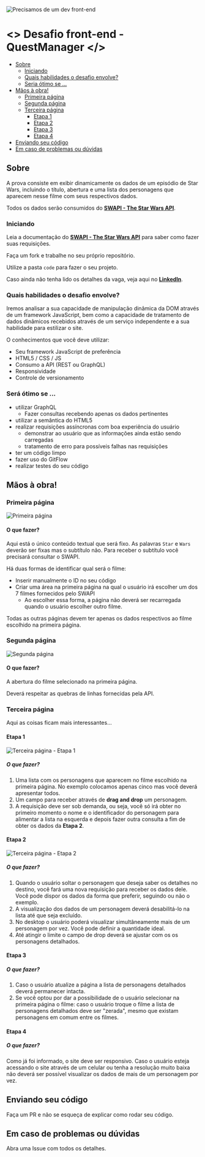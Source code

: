![Precisamos de um dev front-end](./files/jedi-front.jpg)

# <> Desafio front-end - QuestManager </>

- [Sobre](#sobre)
    - [Iniciando](#iniciando)
    - [Quais habilidades o desafio envolve?](#quais-habilidades-o-desafio-envolve)
    - [Seria ótimo se ...](#seria-otimo-se)
- [Mãos à obra!](#maos-a-obra)
    - [Primeira página](#primeira-pagina)
    - [Segunda página](#segunda-pagina)
    - [Terceira página](#terceira-pagina)
        - [Etapa 1](#etapa-1)
        - [Etapa 2](#etapa-2)
        - [Etapa 3](#etapa-3)
        - [Etapa 4](#etapa-4)
- [Enviando seu código](#enviando-seu-codigo)
- [Em caso de problemas ou dúvidas](#em-caso-de-problemas-ou-duvidas)

## Sobre
A prova consiste em exibir dinamicamente os dados de um episódio de Star Wars, incluindo o título, abertura e uma lista dos personagens que aparecem nesse filme com seus respectivos dados.

Todos os dados serão consumidos do [**SWAPI - The Star Wars API**](https://swapi.co/).

### Iniciando
Leia a documentação do [**SWAPI - The Star Wars API**](https://swapi.co/) para saber como fazer suas requisições.

Faça um fork e trabalhe no seu próprio repositório. 

Utilize a pasta `code` para fazer o seu projeto.

Caso ainda não tenha lido os detalhes da vaga, veja aqui no [**LinkedIn**](https://www.linkedin.com/jobs/view/697312095/).

### Quais habilidades o desafio envolve?
Iremos analisar a sua capacidade de manipulação dinâmica da DOM através de um framework JavaScript, bem como a capacidade de tratamento de dados dinâmicos recebidos através de um serviço independente e a sua habilidade para estilizar o site.

O conhecimentos que você deve utilizar:
* Seu framework JavaScript de preferência
* HTML5 / CSS / JS
* Consumo a API (REST ou GraphQL)
* Responsividade
* Controle de versionamento

### Será ótimo se ...
* utilizar GraphQL
    * Fazer consultas recebendo apenas os dados pertinentes
* utilizar a semântica do HTML5
* realizar requisições assíncronas com boa experiência do usuário
    * demonstrar ao usuário que as informações ainda estão sendo carregadas
    * tratamento de erro para possíveis falhas nas requisições
* ter um código limpo
* fazer uso do GitFlow
* realizar testes do seu código

## Mãos à obra!

### Primeira página
![Primeira página](./files/telas-01.jpg)

#### O que fazer?
Aqui está o único conteúdo textual que será fixo. As palavras `Star` e `Wars` deverão ser fixas mas o subtítulo não. Para receber o subtítulo você precisará consultar o SWAPI.

Há duas formas de identificar qual será o filme:
* Inserir manualmente o ID no seu código
* Criar uma área na primeira página na qual o usuário irá escolher um dos 7 filmes fornecidos pelo SWAPI
    * Ao escolher essa forma, a página não deverá ser recarregada quando o usuário escolher outro filme.

Todas as outras páginas devem ter apenas os dados respectivos ao filme escolhido na primeira página.

### Segunda página
![Segunda página](./files/telas-02.jpg)

#### O que fazer?
A abertura do filme selecionado na primeira página. 

Deverá respeitar as quebras de linhas fornecidas pela API.

### Terceira página
Aqui as coisas ficam mais interessantes...

#### Etapa 1
![Terceira página - Etapa 1](./files/telas-03-01.jpg)

##### O que fazer?

1. Uma lista com os personagens que aparecem no filme escolhido na primeira página. No exemplo colocamos apenas cinco mas você deverá apresentar todos.
2. Um campo para receber através de **drag and drop** um personagem.
3. A requisição deve ser sob demanda, ou seja, você só irá obter no primeiro momento o nome e o identificador do personagem para alimentar a lista na esquerda e depois fazer outra consulta a fim de obter os dados da **Etapa 2**.

#### Etapa 2
![Terceira página - Etapa 2](./files/telas-03-02.jpg)

##### O que fazer?
1. Quando o usuário soltar o personagem que deseja saber os detalhes no destino, você fará uma nova requisição para receber os dados dele. Você pode dispor os dados da forma que preferir, seguindo ou não o exemplo.
2. A visualização dos dados de um personagem deverá desabilitá-lo na lista até que seja excluído.
2. No desktop o usuário poderá visualizar simultâneamente mais de um personagem por vez. Você pode definir a quantidade ideal.
3. Até atingir o limite o campo de drop deverá se ajustar com os os personagens detalhados.

#### Etapa 3

##### O que fazer?
1. Caso o usuário atualize a página a lista de personagens detalhados deverá permanecer intacta.
2. Se você optou por dar a possibilidade de o usuário selecionar na primeira página o filme: caso o usuário troque o filme a lista de personagens detalhados deve ser "zerada", mesmo que existam personagens em comum entre os filmes.

#### Etapa 4

##### O que fazer?
Como já foi informado, o site deve ser responsivo. Caso o usuário esteja acessando o site através de um celular ou tenha a resolução muito baixa não deverá ser possível visualizar os dados de mais de um personagem por vez.

## Enviando seu código
Faça um PR e não se esqueça de explicar como rodar seu código.

## Em caso de problemas ou dúvidas
Abra uma Issue com todos os detalhes.